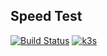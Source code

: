 ## Speed Test

[![Build Status](https://jenkins.tino.sh/buildStatus/icon?job=k8s.SpeedTest%2Fmaster)](https://jenkins.tino.sh/job/k8s.SpeedTest/job/master/)
[![k3s](https://img.shields.io/badge/run%20on%20-Raspberry%20Pi-red)](https://github.com/tinoschroeter/k8s.homelab)
